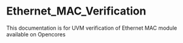 # Ethernet_MAC_Verification
This documentation is for UVM verification of Ethernet MAC module available on Opencores
